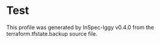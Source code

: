 # Test

This profile was generated by InSpec-Iggy v0.4.0 from the terraform.tfstate.backup source file.
